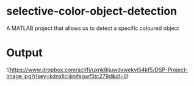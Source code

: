 # selective-color-object-detection
A MATLAB project that allows us to detect a specific coloured object

# Output  
!(https://www.dropbox.com/scl/fi/uxnk8ijuwdxwekvi54kf5/DSP-Project-Image.jpg?rlkey=kdnxllclijinjfsgwf5tc279d&dl=0)
